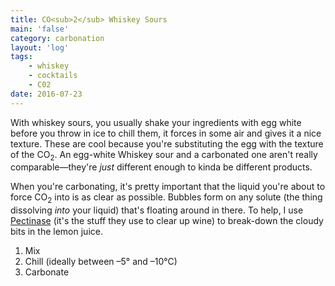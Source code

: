 ```yaml
---
title: CO<sub>2</sub> Whiskey Sours
main: 'false'
category: carbonation
layout: 'log'
tags:
    - whiskey
    - cocktails
    - C02
date: 2016-07-23
---
```


With whiskey sours, you usually shake your ingredients with egg white before you throw in ice to chill them, it forces in some air and gives it a nice texture. These are cool because you're substituting the egg with the texture of the CO<sub>2</sub>. An egg-white Whiskey sour and a carbonated one aren't really comparable—they're _just_ different enough to kinda be different products. 

<!-- ![CO<sub>2</sub> Whiskey Sour in a champagne flute](/images/share/Asset.jpg)
{: .break-box-img }
 -->
When you're carbonating, it's pretty important that the liquid you're about to force CO<sub>2</sub> into is as clear as possible. Bubbles form on any solute (the thing dissolving _into_ your liquid) that's floating around in there. To help, I use [Pectinase](http://amzn.to/2665YAz) (it's the stuff they use to clear up wine) to break-down the cloudy bits in the lemon juice.

1. Mix
2. Chill (ideally between –5° and –10°C)
3. Carbonate

